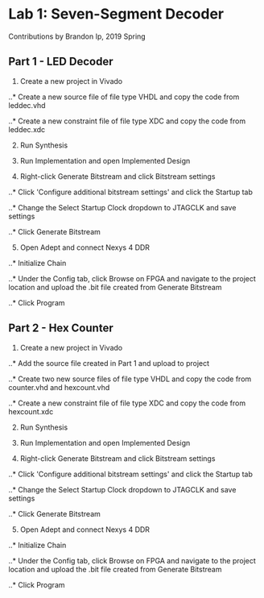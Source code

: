 # Lab 1: Seven-Segment Decoder

Contributions by Brandon Ip, 2019 Spring

## Part 1 - LED Decoder

1. Create a new project in Vivado

..* Create a new source file of file type VHDL and copy the code from leddec.vhd

..* Create a new constraint file of file type XDC and copy the code from leddec.xdc

2. Run Synthesis

3. Run Implementation and open Implemented Design

4. Right-click Generate Bitstream and click Bitstream settings

..* Click 'Configure additional bitstream settings' and click the Startup tab

..* Change the Select Startup Clock dropdown to JTAGCLK and save settings

..* Click Generate Bitstream

5. Open Adept and connect Nexys 4 DDR

..* Initialize Chain

..* Under the Config tab, click Browse on FPGA and navigate to the project location and upload the .bit file created from Generate Bitstream

..* Click Program

## Part 2 - Hex Counter

1. Create a new project in Vivado

..* Add the source file created in Part 1 and upload to project

..* Create two new source files of file type VHDL and copy the code from counter.vhd and hexcount.vhd

..* Create a new constraint file of file type XDC and copy the code from hexcount.xdc

2. Run Synthesis

3. Run Implementation and open Implemented Design

4. Right-click Generate Bitstream and click Bitstream settings

..* Click 'Configure additional bitstream settings' and click the Startup tab

..* Change the Select Startup Clock dropdown to JTAGCLK and save settings

..* Click Generate Bitstream

5. Open Adept and connect Nexys 4 DDR

..* Initialize Chain

..* Under the Config tab, click Browse on FPGA and navigate to the project location and upload the .bit file created from Generate Bitstream

..* Click Program

